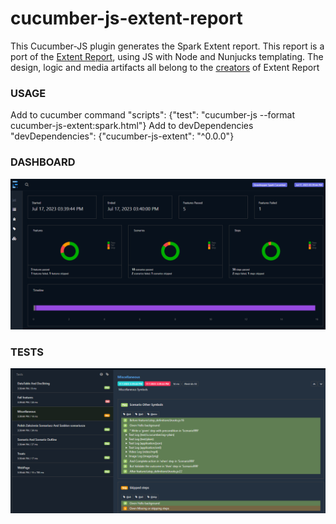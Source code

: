 # cucumber-js-extent-report
This Cucumber-JS plugin generates the Spark Extent report. This report is a port of the [Extent Report](https://www.extentreports.com/), using JS with Node and Nunjucks templating.
The design, logic and media artifacts all belong to the [creators](https://github.com/extent-framework) of Extent Report

### USAGE
Add to cucumber command
"scripts": {"test": "cucumber-js  --format cucumber-js-extent:spark.html"}
Add to devDependencies
"devDependencies": {"cucumber-js-extent": "^0.0.0"}

### DASHBOARD
![Dashboard](js-spark-db.PNG)

### TESTS
![Tests](js-spark-test.PNG)
